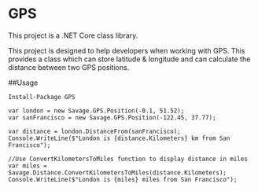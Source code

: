 # GPS
This project is a .NET Core class library.

This project is designed to help developers when working with GPS. This provides a class which can store latitude & longitude and can calculate the distance between two GPS positions.

##Usage

`Install-Package GPS`

```
var london = new Savage.GPS.Position(-0.1, 51.52);
var sanFrancisco = new Savage.GPS.Position(-122.45, 37.77);

var distance = london.DistanceFrom(sanFrancisco);
Console.WriteLine($"London is {distance.Kilometers} km from San Francisco");

//Use ConvertKilometersToMiles function to display distance in miles
var miles = Savage.Distance.ConvertKilometersToMiles(distance.Kilometers);
Console.WriteLine($"London is {miles} miles from San Francisco");
```
